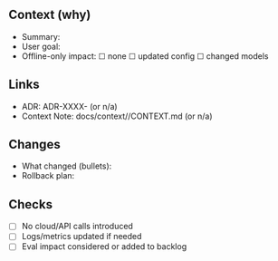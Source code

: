 ## Context (why)
- Summary:
- User goal:
- Offline-only impact: ☐ none ☐ updated config ☐ changed models

## Links
- ADR: ADR-XXXX-<slug> (or n/a)
- Context Note: docs/context/<feature>/CONTEXT.md (or n/a)

## Changes
- What changed (bullets):
- Rollback plan:

## Checks
- [ ] No cloud/API calls introduced
- [ ] Logs/metrics updated if needed
- [ ] Eval impact considered or added to backlog
